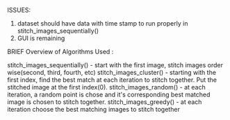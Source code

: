 ISSUES:

1. dataset should have data with time stamp to run properly in stitch_images_sequentially()
2. GUI is remaining


BRIEF Overview of Algorithms Used :

stitch_images_sequentially() - start with the first image, stitch images order wise(second, third, fourth, etc)
stitch_images_cluster() - starting with the first index, find the best match at each iteration to stitch together. Put the stitched image at the first index(0).
stitch_images_random() - at each iteration, a random point is chose and it's corresponding best matched image is chosen to stitch together.
stitch_images_greedy() - at each iteration choose the best matching images to stitch together